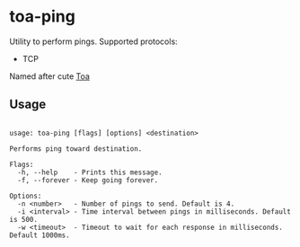 # toa-ping

Utility to perform pings.
Supported protocols:
* TCP

Named after cute [Toa](https://vndb.org/c34928)

## Usage

```

usage: toa-ping [flags] [options] <destination>

Performs ping toward destination.

Flags:
  -h, --help    - Prints this message.
  -f, --forever - Keep going forever.

Options:
  -n <number>   - Number of pings to send. Default is 4.
  -i <interval> - Time interval between pings in milliseconds. Default is 500.
  -w <timeout>  - Timeout to wait for each response in milliseconds. Default 1000ms.
```

